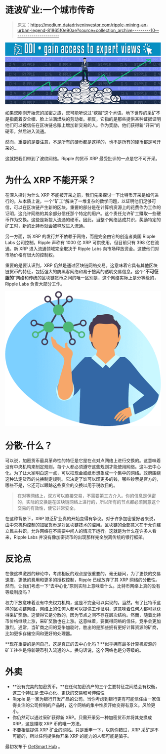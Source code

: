 # 涟波矿业:一个城市传奇

> 原文：<https://medium.datadriveninvestor.com/ripple-mining-an-urban-legend-81865f0e90ae?source=collection_archive---------10----------------------->

[![](img/95ab3d0ad163f3435ff4d32a790dc986.png)](http://www.track.datadriveninvestor.com/1B9E)![](img/1bd64c1ed1788f29b2cb093a0536844b.png)

如果您刚刚开始您的加密之旅，您可能听说过“挖掘”这个术语。地下世界的采矿不是指戴着安全帽、脸上沾满煤块的劳动者。相反，它指的是那些提供某种证据证明他们可以被信任在区块链总账上增加新交易的人。作为奖励，他们获得新“开采”的硬币，然后进入流通。

然而，重要的是要注意，不是所有的硬币都是这样的，也不是所有的硬币都是可开采的…

这就把我们带到了波纹网络。Ripple 的货币 XRP 最受批评的一点是它不可开采。

# 为什么 XRP 不能开采？

在深入探讨为什么 XRP 不能被开采之前，我们先来探讨一下比特币开采是如何进行的。从本质上说，一个“矿工”解决了一堆复杂的数学问题，以证明他们足够可信，可以在区块链产生新的区块。重要的部分是在计算机资源上的花费作为工作的证明，这允许网络的其余部分信任那个特定的用户。这个责任允许矿工赚取一些硬币作为交换。这些是新投入流通的硬币。因此，当整个网络达成共识，奖励特定的矿工时，新的比特币就会被释放进入流通。

另一方面，新 XRP 的发行并不依赖于网络，而是完全由它的创造者美国 Ripple Labs 公司控制。Ripple 声称有 1000 亿 XRP 可供使用，但目前只有 398 亿在流通。新 XRP 进入流通领域完全取决于 Ripple Labs 向市场释放资金。这使他们对市场价格有很大的控制权。

重要的是要认识到，XRP 仍然是通过区块链网络交易。这意味着它具有其他区块链货币的特征，包括强大的防黑客网络和易于搜索的透明交易信息。这个“**不可征服的**”网络和传统的区块链货币之间的唯一区别是，这个网络实际上是分等级的，Ripple Labs 负责大部分工作。

![](img/8e5c41342690ba58417edd2fdcfce591.png)

# 分散-什么？

可以说，加密货币最具革命性的特征是它是在点对点网络上进行交换的。这意味着没有中央机构来制定规则，每个人都必须遵守这些规则才能使用网络。这叫去中心化。为了让大家明白这一点，可以把现金或纸币想象成一个集中的网络。政府围绕这种法定货币的兑换制定规则。它决定了谁可以印更多的钱，哪些钞票是官方的，哪些不是，它还可以跟踪这些资金的交换以用于税收目的。

> 在对等网络上，双方可以直接交易，不需要第三方介入。你的信息是保密的，实际的交换是在区块链网络上进行的，所以所有的节点都必须同意这个交易的有效性，使它非常安全。

在这种背景下，XRP 缺乏矿业真的开始变得有争议。对于许多加密爱好者来说，由中央机构控制的加密货币是对区块链技术的滥用。区块链的全部意义在于允许建立民主共识，允许网络在不需要中间人的情况下运行。这就是为什么在许多人看来，Ripple Labs 并没有像加密货币的出现那样完全脱离传统的银行框架。

# 反论点

在像这样激烈的辩论中，考虑相反的观点是很重要的。毫无疑问，为了更快的交易速度、更低的费用和更多的授权控制，Ripple 已经放弃了其 XRP 网络的分散性。然而，让我们考虑一下“去中心化”原则实际上意味着什么。比特币网络上真的没有等级制度吗？

权力下放意味着没有中央权力机构，这是不完全可以实现的。当然，有了比特币这样的区块链网络，网络上的任何人都可以提供工作证明，这意味着任何人都可以获得采矿奖励。这使得它是分散的，因为节点之间不存在层次结构。然而，随着比特币价格继续上涨，采矿奖励也在上涨。这意味着，要赢得网络的信任，竞争会更加激烈。通常，当矿商之间的竞争加剧时，胜出的是那些拥有更好计算资源的矿商，比如更多存储空间和更好的处理器。

**现在重要的是问自己，这是真正的去中心化吗？**似乎拥有最多计算机资源的矿工往往是将新硬币引入流通的人。换句话说，这个网络也是分等级的。

# 外卖

*   **没有完美的加密货币。**在任何加密资产的三个主要特征之间总会有权衡，这三个特征是:去中心化、更快的交易和可伸缩性
*   Ripple 是一家为银行开发产品的公司。当你考虑到银行更有可能信任由一家值得关注的公司控制的产品时，这个网络的集中性质开始变得有意义。风险更小。
*   你仍然可以通过采矿获得新 XRP。只需开采另一种加密货币并将其兑换成 XRP，这是赚取 XRP 币的唯一方法。
*   不要相信提供 XRP 矿业的网站。只是重申一下，以防你错过，XRP 采矿是不可能的，所以任何提供你开采 XRP 的能力的人都可能是骗子。

最初发布于 [GetSmart Hub](https://getsmart.coinsmart.com/ripple-mining-an-urban-legend/?utm_source=gs&utm_medium=blog&utm_campaign=ripple_mining) 。